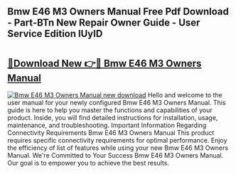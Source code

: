 ## Bmw E46 M3 Owners Manual Free Pdf Download - Part-BTn New Repair Owner Guide - User Service Edition lUyID

# <h2><a href="http://cf10236.oget.top/?id=Bmw+E46+M3+Owners+Manual">🔗Download New 👉🔴 Bmw E46 M3 Owners Manual</a></h2>

[![Bmw E46 M3 Owners Manual new download](https://i.imgur.com/5g1atiW.png)](http://cf10236.oget.top/?id=Bmw+E46+M3+Owners+Manual)
Hello and welcome to the user manual for your newly configured Bmw E46 M3 Owners Manual. This guide is here to help you master the functions and capabilities of your product. Inside, you will find detailed instructions for installation, usage, maintenance, and troubleshooting. Important Information Regarding Connectivity Requirements Bmw E46 M3 Owners Manual This product requires specific connectivity requirements for optimal performance. Enjoy the efficiency of list of features while using your new Bmw E46 M3 Owners Manual. We're Committed to Your Success Bmw E46 M3 Owners Manual. Our goal is to empower you to achieve the best results.
